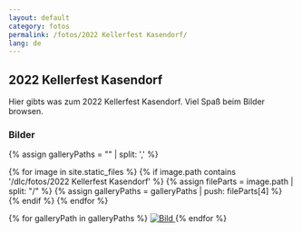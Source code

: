 ```yaml
---
layout: default
category: fotos
permalink: /fotos/2022 Kellerfest Kasendorf/
lang: de
---
```


## 2022 Kellerfest Kasendorf

Hier gibts was zum 2022 Kellerfest Kasendorf. Viel Spaß beim Bilder browsen.

### Bilder
{% assign galleryPaths = "" | split: ',' %}

{% for image in site.static_files %}
{% if image.path contains '/dlc/fotos/2022 Kellerfest Kasendorf' %}
        {% assign fileParts = image.path | split: "/" %}
        {% assign galleryPaths = galleryPaths | push: fileParts[4] %}
{% endif %}
{% endfor %}

{% for galleryPath in galleryPaths %}
<a href="{{site.page-prefix}}dlc/fotos/2022 Kellerfest Kasendorf/{{ galleryPath }}">
    <img src="{{site.page-prefix}}dlc/fotos/2022 Kellerfest Kasendorf/{{ galleryPath }}" alt="Bild" title="Anklicken um zu vergrößern" />
</a>
{% endfor %}
